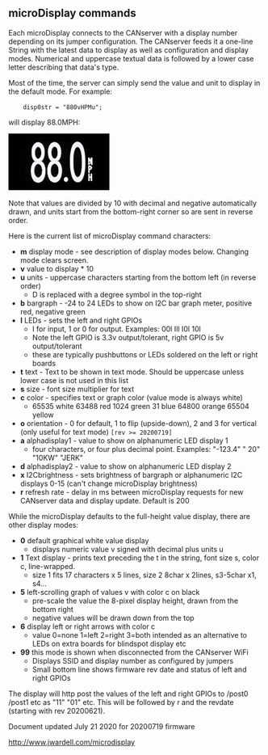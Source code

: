 ## microDisplay commands

Each microDisplay connects to the CANserver with a display number depending on its jumper configuration. The CANserver feeds it a one-line String with the latest data to display as well as configuration and display modes. Numerical and uppercase textual data is followed by a lower case letter describing that data's type.

Most of the time, the server can simply send the value and unit to display in the default mode. For example:

        disp0str = "880vHPMu";

will display 88.0MPH:

![88mph](img/88mph.jpg)

Note that values are divided by 10 with decimal and negative automatically drawn, and units start from the bottom-right corner so are sent in reverse order.

Here is the current list of microDisplay command characters:

- **m** display mode - see description of display modes below. Changing mode clears screen.
- **v** value to display * 10
- **u** units - uppercase characters starting from the bottom left (in reverse order)
  - D is replaced with a degree symbol in the top-right
- **b** bargraph - -24 to 24 LEDs to show on I2C bar graph meter, positive red, negative green
- **l** LEDs - sets the left and right GPIOs
  - I for input, 1 or 0 for output. Examples: 00l IIl I0l 10l
  - Note the left GPIO is 3.3v output/tolerant, right GPIO is 5v output/tolerant
  - these are typically pushbuttons or LEDs soldered on the left or right boards
- **t** text - Text to be shown in text mode. Should be uppercase unless lower case is not used in this list
- **s** size - font size multiplier for text
- **c** color - specifies text or graph color (value mode is always white)
  - 65535 white 63488 red 1024 green 31 blue 64800 orange 65504 yellow
- **o** orientation - 0 for default, 1 to flip (upside-down), 2 and 3 for vertical (only useful for text mode) `[rev >= 20200719]`
- **a** alphadisplay1 - value to show on alphanumeric LED display 1
  - four characters, or four plus decimal point. Examples: "-123.4" "  20" "10KW" "JERK"
- **d** alphadisplay2 - value to show on alphanumeric LED display 2
- **x** I2Cbrightness - sets brightness of bargraph or alphanumeric I2C displays 0-15 (can't change microDisplay brightness)
- **r** refresh rate - delay in ms between microDisplay requests for new CANserver data and display update. Default is 200

While the microDisplay defaults to the full-height value display, there are other display modes:

- **0** default graphical white value display
  - displays numeric value v signed with decimal plus units u
- **1** Text display - prints text preceding the t in the string, font size s, color c, line-wrapped.
  - size 1 fits 17 characters x 5 lines, size 2 8char x 2lines, s3-5char x1, s4...
- **5** left-scrolling graph of values v with color c on black
  - pre-scale the value the 8-pixel display height, drawn from the bottom right
  - negative values will be drawn down from the top
- **6** display left or right arrows with color c
  - value 0=none 1=left 2=right 3=both intended as an alternative to LEDs on extra boards for blindspot display etc
- **99** this mode is shown when disconnected from the CANserver WiFi
  - Displays SSID and display number as configured by jumpers
  - Small bottom line shows firmware rev date and status of left and right GPIOs


The display will http post the values of the left and right GPIOs to /post0 /post1 etc as "11" "01" etc. This will be followed by r and the revdate (starting with rev 20200621).

Document updated July 21 2020 for 20200719 firmware

http://www.jwardell.com/microdisplay

